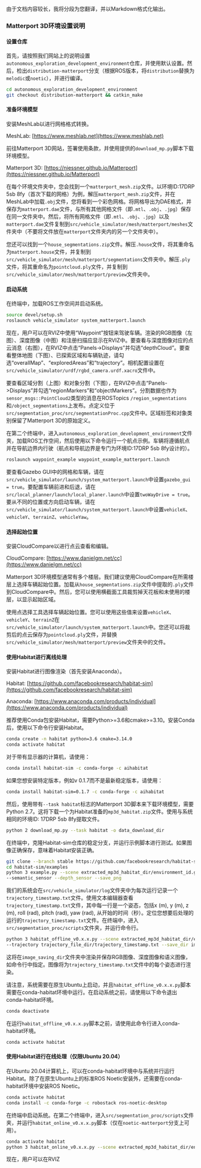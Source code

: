 由于文档内容较长，我将分段为您翻译，并以Markdown格式化输出。

### Matterport 3D环境设置说明

#### 设置仓库
首先，请按照我们网站上的说明设置`autonomous_exploration_development_environment`仓库，并使用默认设置。然后，检出`distribution-matterport`分支（根据ROS版本，将`distribution`替换为`melodic`或`noetic`），并进行编译。

```bash
cd autonomous_exploration_development_environment
git checkout distribution-matterport && catkin_make
```

#### 准备环境模型
安装MeshLab以进行网格格式转换。

MeshLab: [https://www.meshlab.net](https://www.meshlab.net)

前往Matterport 3D网站，签署使用条款，并使用提供的`download_mp.py`脚本下载环境模型。

Matterport 3D: [https://niessner.github.io/Matterport](https://niessner.github.io/Matterport)

在每个环境文件夹中，您会找到一个`matterport_mesh.zip`文件。以环境ID:17DRP 5sb 8fy（首次下载的网格）为例，解压`matterport_mesh.zip`文件，并在MeshLab中加载`.obj`文件，您将看到一个彩色网格。将网格导出为DAE格式，并保存为`matterport.dae`文件，与所有其他网格文件（即`.mtl`、`.obj`、`.jpg`）保存在同一文件夹中。然后，将所有网格文件（即`.mtl`、`.obj`、`.jpg`）以及`matterport.dae`文件复制到`src/vehicle_simulator/mesh/matterport/meshes`文件夹中（不要将文件放在`matterport`文件夹内的另一个文件夹中）。

您还可以找到一个`house_segmentations.zip`文件。解压`.house`文件，将其重命名为`matterport.house`文件，并复制到`src/vehicle_simulator/mesh/matterport/segmentations`文件夹中。解压`.ply`文件，将其重命名为`pointcloud.ply`文件，并复制到`src/vehicle_simulator/mesh/matterport/preview`文件夹中。

#### 启动系统
在终端中，加载ROS工作空间并启动系统。

```bash
source devel/setup.sh
roslaunch vehicle_simulator system_matterport.launch
```

现在，用户可以在RVIZ中使用“Waypoint”按钮来驾驶车辆。渲染的RGB图像（左图）、深度图像（中图）和注册扫描应显示在RVIZ中。要查看与深度图像对应的点云消息（右图），在RVIZ中点击“Panels->Displays”并勾选“depthCloud”。要查看整体地图（下图）、已探索区域和车辆轨迹，请勾选“overallMap”、“exploredAreas”和“trajectory”。相机配置设置在`src/vehicle_simulator/urdf/rgbd_camera.urdf.xacro`文件中。

要查看区域分割（上图）和对象分割（下图），在RVIZ中点击“Panels->Displays”并勾选“regionMarkers”和“objectMarkers”。分割数据也作为`sensor_msgs::PointCloud2`类型的消息在ROSTopics `/region_segmentations`和`/object_segmentations`上发布。点定义位于`src/segmentation_proc/src/segmentationProc.cpp`文件中。区域标签和对象类别保留了Matterport 3D的原始定义。

在第二个终端中，进入`autonomous_exploration_development_environment`文件夹，加载ROS工作空间，然后使用以下命令运行一个航点示例。车辆将遵循航点并在导航边界内行驶（航点和导航边界是专门为环境ID:17DRP 5sb 8fy设计的）。

```bash
roslaunch waypoint_example waypoint_example_matterport.launch
```

要查看Gazebo GUI中的网格和车辆，请在`src/vehicle_simulator/launch/system_matterport.launch`中设置`gazebo_gui = true`。要配置车辆前进和后退，请在`src/local_planner/launch/local_planer.launch`中设置`twoWayDrive = true`。要从不同的位置或方向启动车辆，请在`src/vehicle_simulator/launch/system_matterport.launch`中设置`vehicleX`、`vehicleY`、`terrainZ`、`vehicleYaw`。

#### 选择起始位置
安装CloudCompare以进行点云查看和编辑。

CloudCompare: [https://www.danielgm.net/cc](https://www.danielgm.net/cc)

Matterport 3D环境模型通常有多个楼层。我们建议使用CloudCompare在所需楼层上选择车辆起始位置。加载从`house_segmentations.zip`文件中提取的`.ply`文件到CloudCompare中。然后，您可以使用横截面工具裁剪掉天花板和未使用的楼层，以显示起始区域。

使用点选择工具选择车辆起始位置。您可以使用这些值来设置`vehicleX`、`vehicleY`、`terrainZ`在`src/vehicle_simulator/launch/system_matterport.launch`中。您还可以将裁剪后的点云保存为`pointcloud.ply`文件，并替换`src/vehicle_simulator/mesh/matterport/preview`文件夹中的文件。

#### 使用Habitat进行离线处理
安装Habitat进行图像渲染（首先安装Anaconda）。

Habitat: [https://github.com/facebookresearch/habitat-sim](https://github.com/facebookresearch/habitat-sim)

Anaconda: [https://www.anaconda.com/products/individual](https://www.anaconda.com/products/individual)

推荐使用Conda包安装Habitat，需要Python>=3.6和cmake>=3.10。安装Conda后，使用以下命令行安装Habitat。

```bash
conda create -n habitat python=3.6 cmake=3.14.0
conda activate habitat
```

对于带有显示器的计算机，请使用：

```bash
conda install habitat-sim -c conda-forge -c aihabitat
```

如果您想安装特定版本，例如v 0.1.7而不是最新稳定版本，请使用：

```bash
conda install habitat-sim=0.1.7 -c conda-forge -c aihabitat
```

然后，使用带有`--task habitat`标志的Matterport 3D脚本来下载环境模型，需要Python 2.7。这将下载一个为Habitat准备的`mp3d_habitat.zip`文件。使用与系统相同的环境ID: 17DRP 5sb 8fy提取文件。

```bash
python 2 download_mp.py --task habitat -o data_download_dir
```

在终端中，克隆Habitat-sim仓库的稳定分支，并运行示例脚本进行测试。如果图像正确保存，意味着Habitat安装正确。

```bash
git clone --branch stable https://github.com/facebookresearch/habitat-sim.git
cd habitat-sim/examples
python 3 example.py --scene extracted_mp3d_habitat_dir/environment_id.glb \
--semantic_sensor --depth_sensor --save_png
```

我们的系统会在`src/vehicle_simulator/log`文件夹中为每次运行记录一个`trajectory_timestamp.txt`文件。使用文本编辑器查看`trajectory_timestamp.txt`文件，其中每一行是一个姿态，包括x (m), y (m), z (m), roll (rad), pitch (rad), yaw (rad), 从开始的时间（秒）。定位您想要后处理的运行的`trajectory_timestamp.txt`文件。在终端中，进入`src/segmentation_proc/scripts`文件夹，并运行命令行。

```bash
python 3 habitat_offline_v0.x.x.py --scene extracted_mp3d_habitat_dir/environment_id.glb \
--trajectory trajectory_file_dir/trajectory_timestamp.txt --save_dir image_saving_dir
```

这将在`image_saving_dir`文件夹中渲染并保存RGB图像、深度图像和语义图像，如命令行中指定。图像将为`trajectory_timestamp.txt`文件中的每个姿态进行渲染。

请注意，系统需要在原生Ubuntu上启动，并且`habitat_offline_v0.x.x.py`脚本需要在conda-habitat环境中运行。在启动系统之前，请使用以下命令退出conda-habitat环境。

```bash
conda deactivate
```

在运行`habitat_offline_v0.x.x.py`脚本之前，请使用此命令行进入conda-habitat环境。

```bash
conda activate habitat
```

#### 使用Habitat进行在线处理（仅限Ubuntu 20.04）
在Ubuntu 20.04计算机上，可以在conda-habitat环境中与系统并行运行Habitat。除了在原生Ubuntu上的标准ROS Noetic安装外，还需要在conda-habitat环境中安装ROS Noetic。

```bash
conda activate habitat
conda install -c conda-forge -c robostack ros-noetic-desktop
```

在终端中启动系统。在第二个终端中，进入`src/segmentation_proc/scripts`文件夹，并运行`habitat_online_v0.x.x.py`脚本（仅在`noetic-matterport`分支上可用）。

```bash
conda activate habitat
python 3 habitat_online_v0.x.x.py --scene extracted_mp3d_habitat_dir/environment_id.glb
```

现在，用户可以在RVIZ